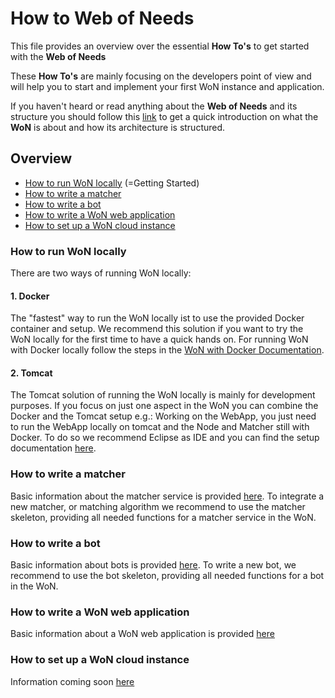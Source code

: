 # How to Web of Needs

This file provides an overview over the essential **How To's** to get started with the **Web of Needs**

These **How To's** are mainly focusing on the developers point of view and will help you to start and implement your first WoN instance and application.

If you haven't heard or read anything about the **Web of Needs** and its structure you should follow this [link](/README.md) to get a quick introduction on what the **WoN** is about and how its architecture is structured.

## Overview

- [How to run WoN locally](#how-to-run-won-locally) (=Getting Started)
- [How to write a matcher](#how-to-write-a-matcher)
- [How to write a bot](#how-to-write-a-bot)
- [How to write a WoN web application](#how-to-write-a-won-web-application)
- [How to set up a WoN cloud instance](#how-to-set-up-a-won-cloud-instance)

### How to run WoN locally

There are two ways of running WoN locally:

#### 1. Docker

The "fastest" way to run the WoN locally ist to use the provided Docker container and setup. We recommend this solution if you want to try the WoN locally for the first time to have a quick hands on.
For running WoN with Docker locally follow the steps in the [WoN with Docker Documentation](/webofneeds/won-docker/README.md).

#### 2. Tomcat

The Tomcat solution of running the WoN locally is mainly for development purposes. If you focus on just one aspect in the WoN you can combine the Docker and the Tomcat setup e.g.: Working on the WebApp, you just need to run the WebApp locally on tomcat and the Node and Matcher still with Docker. To do so we recommend Eclipse as IDE and you can find the setup documentation [here](/documentation/build-with-eclipse.md).

### How to write a matcher

Basic information about the matcher service is provided [here](/webofneeds/won-matcher-service/README.md).
To integrate a new matcher, or matching algorithm we recommend to use the matcher skeleton, providing all needed functions for a matcher service in the WoN.

### How to write a bot

Basic information about bots is provided [here](/webofneeds/won-bot/README.md).
To write a new bot, we recommend to use the bot skeleton, providing all needed functions for a bot in the WoN.

### How to write a WoN web application

Basic information about a WoN web application is provided [here](/webofneeds/won-owner-webapp/README.md)

### How to set up a WoN cloud instance

Information coming soon [here](installation-setting-up-build-environment-in-jenkins.md)
